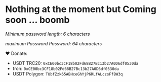 # Nothing at the moment but Coming soon ... boomb

*Minimum password length: 6 characters*

*maximum Password Password: 64 characters*

❤️ Donate:
* USDT TRC20: `0xCE00bc3CF18b02Fd68B27Bc13b27A0D6df0530da`
* tron: `0xCE00bc3CF18b02Fd68B27Bc13b27A0D6df0530da`
* USDT Polygon: `TUbfZzk65ABHceGhYjP6RLfALczsFfBW3q`
